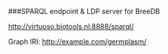 ###SPARQL endpoint & LDP server for BreeDB

http://virtuoso.biotools.nl:8888/sparql/

Graph IRI: http://example.com/germplasm/
